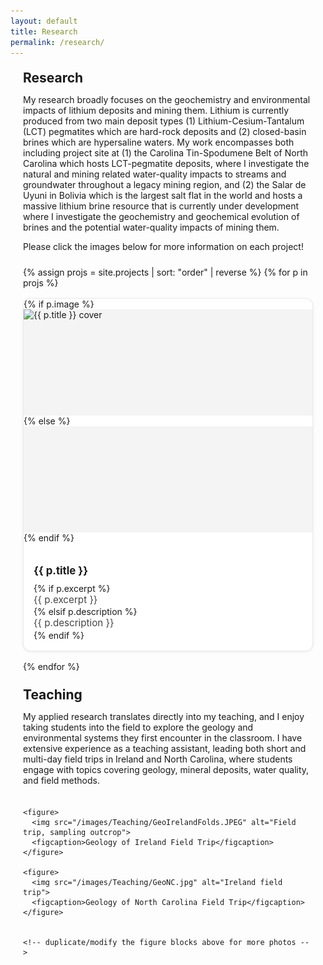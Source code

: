 ```yaml
---
layout: default
title: Research
permalink: /research/
---
```


<style>
/* Add spacing so content isn’t flush with screen edges */
.page-content {
  max-width: 900px;   /* keeps text in a nice readable width */
  margin: 0 auto;     /* centers the content */
  padding: 0 20px;    /* adds space on left/right */
  box-sizing: border-box;
}

/* Optional: nicer typography spacing for headings & paragraphs */
.page-content h1,
.page-content h2,
.page-content h3 {
  margin-top: 1.25rem;
  margin-bottom: 0.6rem;
}

/* Simple, theme-friendly project grid */
.project-grid {
  display: grid;
  grid-template-columns: repeat(auto-fill, minmax(260px, 1fr));
  gap: 16px;
  margin: 1.5rem 0;
}
.project-card {
  display: block;
  background: #fff;
  border-radius: 12px;
  border: 1px solid rgba(0,0,0,.08);
  box-shadow: 0 1px 4px rgba(0,0,0,.08);
  overflow: hidden;
  text-decoration: none;
  color: inherit;
  transition: transform .08s ease, box-shadow .2s ease;
}
.project-card:hover {
  transform: translateY(-2px);
  box-shadow: 0 6px 16px rgba(0,0,0,.12);
}
.project-card__img {
  width: 100%;
  height: 170px;
  object-fit: cover;
  display: block;
  background: #f4f4f4;
}
.project-card__body {
  padding: .85rem 1rem 1rem;
}
.project-card__title {
  margin: 0 0 .25rem;
  font-size: 1.05rem;
  font-weight: 700;
}
.project-card__desc {
  margin: 0;
  color: #444;
  font-size: .95rem;
  line-height: 1.35;
}

/* Teaching gallery: reuse responsive grid but smaller thumbnails */
.teaching-gallery {
  display: grid;
  grid-template-columns: repeat(auto-fit, minmax(220px, 1fr));
  gap: 16px;
  margin: 1.25rem 0 2rem;
}
.teaching-gallery figure {
  margin: 0;
  background: #fff;
  border-radius: 8px;
  overflow: hidden;
  border: 1px solid rgba(0,0,0,0.06);
  box-shadow: 0 1px 6px rgba(0,0,0,0.06);
  display: flex;
  flex-direction: column;
}
.teaching-gallery img {
  width: 100%;
  height: 160px;
  object-fit: cover;
  display: block;
}
.teaching-gallery figcaption {
  padding: 0.5rem 0.75rem;
  font-size: 0.92rem;
  color: #333;
  line-height: 1.3;
}

/* Make sure long code/links wrap inside the container */
.page-content p, .page-content a {
  word-break: break-word;
}
</style>

<div class="page-content">
  <h2>Research</h2>
  
  <!-- ✍️ Edit this intro text anytime -->
  <p>
   My research broadly focuses on the geochemistry and environmental impacts of lithium deposits and mining them. Lithium is currently produced from two main deposit types (1) Lithium-Cesium-Tantalum (LCT) pegmatites which are hard-rock deposits and (2) closed-basin brines which are hypersaline waters. My work encompasses both including project site at (1) the Carolina Tin-Spodumene Belt of North Carolina which hosts LCT-pegmatite deposits, where I investigate the natural and mining related water-quality impacts to streams and groundwater throughout a legacy mining region, and (2) the Salar de Uyuni in Bolivia which is the largest salt flat in the world and hosts a massive lithium brine resource that is currently under development where I investigate the geochemistry and geochemical evolution of brines and the potential water-quality impacts of mining them.
  </p>

  <p>Please click the images below for more information on each project!</p>

  <div class="project-grid">
    {% assign projs = site.projects | sort: "order" | reverse %}
    {% for p in projs %}
    <a class="project-card" href="{{ p.url | relative_url }}">
      {% if p.image %}
        <img class="project-card__img" src="{{ p.image | relative_url }}" alt="{{ p.title }} cover">
      {% else %}
        <div class="project-card__img" aria-hidden="true"></div>
      {% endif %}
      <div class="project-card__body">
        <h3 class="project-card__title">{{ p.title }}</h3>
        {% if p.excerpt %}
          <p class="project-card__desc">{{ p.excerpt }}</p>
        {% elsif p.description %}
          <p class="project-card__desc">{{ p.description }}</p>
        {% endif %}
      </div>
    </a>
    {% endfor %}
  </div> <!-- /.project-grid -->

  <!-- ===== Teaching section (placed BELOW the project gallery) ===== -->
  <h2>Teaching</h2>
  <p>
    My applied research translates directly into my teaching, and I enjoy taking students into the field to explore the geology and environmental systems they first encounter in the classroom. I have extensive experience as a teaching assistant, leading both short and multi-day field trips in Ireland and North Carolina, where students engage with topics covering geology, mineral deposits, water quality, and field methods.
  </p>

  <!-- Teaching photo gallery: add/remove <figure> blocks and update image src/captions -->
  <div class="teaching-gallery">

    <figure>
      <img src="/images/Teaching/GeoIrelandFolds.JPEG" alt="Field trip, sampling outcrop">
      <figcaption>Geology of Ireland Field Trip</figcaption>
    </figure>

    <figure>
      <img src="/images/Teaching/GeoNC.jpg" alt="Ireland field trip">
      <figcaption>Geology of North Carolina Field Trip</figcaption>
    </figure>


    <!-- duplicate/modify the figure blocks above for more photos -->
  </div> <!-- /.teaching-gallery -->

</div> <!-- /.page-content -->
